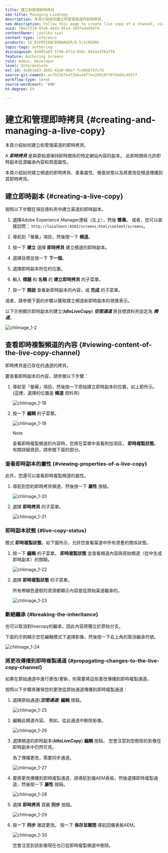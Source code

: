 ```yaml
---
title: 建立和管理即時拷貝
seo-title: Managing LiveCopy
description: 本頁介紹如何建立和管理渠道的即時拷貝。
seo-description: Follow this page to create live copy of a channel, view properties, check status, and propagate changes from a channel to its live copy.
uuid: 78ec7219-95ab-44d1-9514-1b97aded5bf4
contentOwner: jyotika syal
content-type: reference
products: SG_EXPERIENCEMANAGER/6.5/SCREENS
topic-tags: authoring
discoiquuid: 84085a03-1798-4f1d-858c-6014a3f6aff6
feature: Authoring Screens
role: Admin, Developer
level: Intermediate
exl-id: 4a4b3a83-2b02-42a0-86a7-fce6bbf47c7d
source-git-commit: acf925b7e4f3bba44ffee26919f7078dd9c491ff
workflow-type: tm+mt
source-wordcount: '696'
ht-degree: 2%

---
```


# 建立和管理即時拷貝 {#creating-and-managing-a-live-copy}

本頁介紹如何建立和管理渠道的即時拷貝。

A ***即時拷貝*** 是與原始源保持即時關係的特定網站內容的副本。 此即時關係允許即時副本從源繼承內容和頁面屬性。

本頁介紹如何建立頻道的即時拷貝、查看屬性、檢查狀態以及將更改從頻道傳播到其即時拷貝。


## 建立即時副本 {#creating-a-live-copy}

按照以下步驟在項目資料夾中建立渠道的即時副本。

1. 選擇Adobe Experience Manager連結（左上），然後 **螢幕**。 或者，您可以直接訪問： `http://localhost:4502/screens.html/content/screens`。

1. 導航到「螢幕」項目，然後按一下 **頻道**。
1. 按一下 **建立** 選擇 **即時拷貝** 建立頻道的即時副本。

1. 選擇目標並按一下 **下一個**。
1. 選擇即時副本所在的位置。
1. 輸入 **標題** 和 **名稱** 的 **建立即時拷貝** 的子菜單。

1. 按一下 **開啟** 查看新即時副本的內容，或 **完成** 的子菜單。

或者，請參閱下面的步驟以獲取建立頻道新即時副本的視覺表示。

以下示例顯示即時副本的建立(***IdleLiveCopy***) ***空閒通道*** 將目標資料夾設定為 ***頻道***。

![chlimage_1-2](assets/chlimage_1-2.gif)

## 查看即時複製頻道的內容 {#viewing-content-of-the-live-copy-channel}

即時拷貝是已存在的通道的拷貝。

要查看即時副本的內容，請參閱以下步驟：

1. 導航至「螢幕」項目，然後按一下原始建立即時副本的位置，如上節所示。 (這裡，選擇的位置是 **頻道** 資料夾)

   ![chlimage_1-18](assets/chlimage_1-18.png)

1. 按一下 **編輯** 的子菜單。

   ![chlimage_1-19](assets/chlimage_1-19.png)

   >[!NOTE]
   >
   >查看即時複製頻道的內容時，您將在菜單中查看附加項目， **即時複製狀態**。 有關詳細資訊，請參閱下面的部分。

### 查看即時副本的屬性 {#viewing-properties-of-a-live-copy}

此外，您還可以查看即時複製頻道的屬性。

1. 導航到您的即時拷貝頻道，然後按一下 **屬性** 按鈕。

   ![chlimage_1-20](assets/chlimage_1-20.png)

1. 選擇 **即時拷貝** 的子菜單。

   ![chlimage_1-21](assets/chlimage_1-21.png)

### 即時副本狀態 {#live-copy-status}

模式 **即時複製狀態**，如下圖所示，允許您查看渠道中所有資產的關係狀態。

1. 按一下 **編輯** 的子菜單。 **即時複製狀態** 並查看頻道內容與原始頻道（從中生成即時副本）的關聯。

   ![chlimage_1-22](assets/chlimage_1-22.png)

1. 選擇 **即時複製狀態** 的子菜單。

   所有帶綠色邊框的資源都顯示內容是從原始渠道繼承的。

   ![chlimage_1-23](assets/chlimage_1-23.png)

### 斷絕繼承 {#breaking-the-inheritance}

也可以取消對livecopy的繼承，因此內容將獨立於原始分支。

下面的示例顯示您在編輯模式下選擇影像，然後按一下右上角的取消繼承符號。

![chlimage_1-24](assets/chlimage_1-24.png)

### 將更改傳播到即時複製通道 {#propagating-changes-to-the-live-copy-channel}

如果在原始通道中進行更改/更新，則需要將這些更改傳播到即時複製通道。

按照以下步驟來確保您的更改從原始通道傳播到即時複製通道：

1. 選擇原始通道(***空閒通道***) **編輯** 按鈕。

   ![chlimage_1-25](assets/chlimage_1-25.png)

1. 編輯此頻道內容。 例如，從此通道中刪除影像。

   ![chlimage_1-26](assets/chlimage_1-26.png)

1. 選擇頻道的即時副本(***IdleLiveCopy***) **編輯** 按鈕。 您會注意到您刪除的影像在即時副本中仍然可見。

   為了傳播更改，需要同步通道。

   ![chlimage_1-27](assets/chlimage_1-27.png)

1. 要將更改傳播到即時複製通道，請導航到儀AEM表板，然後選擇即時複製通道，然後按一下 **屬性** 按鈕。

   ![chlimage_1-28](assets/chlimage_1-28.png)

1. 選擇 **即時拷貝** 頁籤 **同步** 按鈕。

   ![chlimage_1-29](assets/chlimage_1-29.png)

1. 按一下 **同步** 確認更改。 按一下 **保存並關閉** 導航回儀表板AEM。

   ![chlimage_1-30](assets/chlimage_1-30.png)

   您會注意到該影像現在也已從即時複製頻道中刪除。
